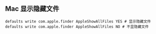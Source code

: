 ## Mac 显示隐藏文件

```shell
defaults write com.apple.finder AppleShowAllFiles YES # 显示隐藏文件
defaults write com.apple.finder AppleShowAllFiles NO # 不显隐藏文件
```

